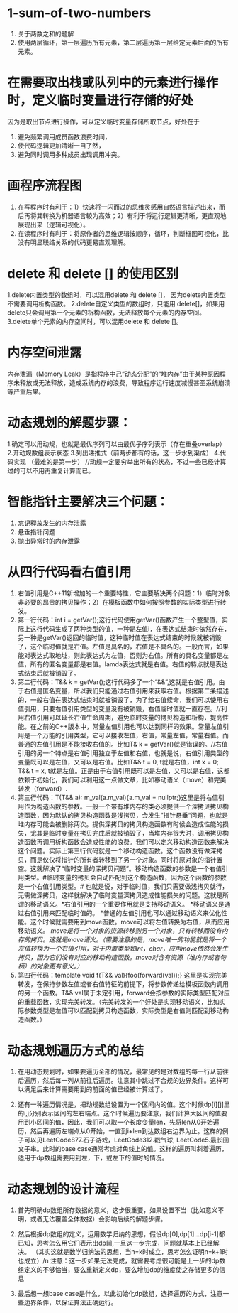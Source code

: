 # 1-sum-of-two-numbers
1. 关于两数之和的题解
2. 使用两层循环，第一层遍历所有元素，第二层遍历第一层给定元素后面的所有元素。

# 在需要取出栈或队列中的元素进行操作时，定义临时变量进行存储的好处
因为是取出节点进行操作，可以定义临时变量存储所取节点，好处在于 
1. 避免频繁调用成员函数浪费时间， 
2. 使代码逻辑更加清晰一目了然， 
3. 避免同时调用多种成员出现调用冲突。

# 画程序流程图
1. 在写程序时有利于：1）快速将一闪而过的思维灵感用自然语言描述出来，而后再将其转换为机器语言较为高效；2）有利于将运行逻辑更清晰，更直观地展现出来（逻辑可视化）。
2. 在读程序时有利于：将原作者的思维逻辑按顺序，循环，判断框图可视化，比没有明显联结关系的代码更易直观理解。

# delete 和 delete [] 的使用区别
1.delete内置类型的数组时，可以混用delete 和 delete []， 因为delete内置类型不需要调用析构函数。
2.delete自定义类型的数组时，只能用 delete[]，如果用delete只会调用第一个元素的析构函数，无法释放每个元素的内存空间。
3.delete单个元素的内存空间时，可以混用delete 和 delete []。

# 内存空间泄露
内存泄漏（Memory Leak）是指程序中己“动态分配”的“堆内存”由于某种原因程序未释放或无法释放，造成系统内存的浪费，导致程序运行速度减慢甚至系统崩溃等严重后果。


# 动态规划的解题步骤：
1.确定可以用动规，也就是最优序列可以由最优子序列表示（存在重叠overlap）
2.开动规数组表示状态
3.列出递推式（前两步都有的话，这一步水到渠成）
4.代码实现
（最难的是第一步）
//动规一定要穷举出所有的状态，不过一些已经计算过的可以不用再重复计算而已。

# 智能指针主要解决三个问题：
1. 忘记释放发生的内存泄露
2. 悬垂指针问题
3. 抛出异常时的内存泄露

# 从四行代码看右值引用
1. 右值引用是C++11新增加的一个重要特性，它主要解决两个问题：1）临时对象非必要的昂贵的拷贝操作；2）在模板函数中如何按照参数的实际类型进行转发。
2. 第一行代码：int i = getVar();这行代码使用getVar()函数产生一个整型值，实际上这行代码生成了两种类型的值，一种是左值i，在表达式结束时依然存在，另一种是getVar()返回的临时值，这种临时值在表达式结束的时候就被销毁了，这个临时值就是右值。左值是具名的，右值是不具名的。一般而言，如果能对表达式取地址，则此表达式为左值，否则为右值。所有的具名变量都是左值，所有的匿名变量都是右值。lamda表达式就是右值。右值的特点就是表达式结束后就被销毁了。
3. 第二行代码：T&& k = getVar();这行代码多了一个“&&”,这就是右值引用。由于右值是匿名变量，所以我们只能通过右值引用来获取右值。根据第二条描述的，一般右值在表达式结束时就被销毁了，为了给右值续命，我们可以使用右值引用，只要右值引用类型的变量没有被销毁，右值临时值就一直存在。//利用右值引用可以延长右值生命周期，避免临时变量的拷贝构造和析构，提高性能。在之前的C++版本中，常量左值引用也可以达到同样的效果。常量左值引用是一个万能的引用类型，它可以接收左值，右值，常量左值，常量右值。而普通的左值引用是不能接收右值的。比如T& k = getVar()就是错误的。//右值引用的另一个特点是右值引用独立于左值和右值，也就是说，右值引用类型的变量既可以是左值，又可以是右值。比如T&& t = 0, t就是右值，int x = 0; T&& t = x, t就是左值。正是由于右值引用既可以是左值，又可以是右值，这都依赖于初始化，我们可以利用这一点做文章，比如移动语义（move）和完美转发（forward）.
4. 第三行代码：T(T&& a): m_val(a.m_val){a.m_val = nullptr;}这里是将右值引用作为构造函数的参数。一般一个带有堆内存的类必须提供一个深拷贝拷贝构造函数，因为默认的拷贝构造函数是浅拷贝，会发生”指针悬垂“问题，也就是堆内存可能会被删除两次。提供深拷贝的拷贝构造函数有时候会造成性能的损失，尤其是临时变量在拷贝完成后就被销毁了，当堆内存很大时，调用拷贝构造函数再调用析构函数会造成性能的浪费。我们可以定义移动构造函数来解决这个问题。实际上第三行代码就是一个移动构造函数。这个函数没有做深拷贝，而是仅仅将指针的所有者转移到了另一个对象。同时将原对象的指针置空。这就解决了“临时变量的深拷贝问题”。移动构造函数的参数是一个右值引用类型。#临时变量的拷贝会自动匹配到这个构造函数，因为这个函数的参数是一个右值引用类型。# 也就是说，对于临时值，我们只需要做浅拷贝就行，无需做深拷贝，这样就解决了临时变量深拷贝造成性能损失的问题。这就是所谓的移动语义。*右值引用的一个重要作用就是支持移动语义。
*移动语义是通过右值引用来匹配临时值的。
*普通的左值引用也可以通过移动语义来优化性能。这个时候就需要用到move函数。move可以将左值转换为右值，从而应用移动语义。
*move是将一个对象的资源转移到另一个对象，只有转移而没有内存的拷贝。这就是move语义。（需要注意的是，move唯一的功能就是将一个左值转换为一个右值引用，对于内置类型如int，char，应用move依然会发生拷贝，因为它们没有对应的移动构造函数。move对含有资源（堆内存或者句柄）的对象更有意义。）*
5. 第四行代码：template<typename T> void f(T&& val){foo(forward<T>(val));} 这里是实现完美转发，在保持参数左值或者右值特征的前提下，将参数传递给模板函数内调用的另一个函数。T&& val属于未定引用，forward会按参数的实际类型匹配对应的重载函数，实现完美转发。（完美转发的一个好处是实现移动语义，比如实际参数类型是左值可以匹配到拷贝构造函数，实际类型是右值则匹配到移动构造函数。）

# 动态规划遍历方式的总结
1. 在用动态规划时，如果要遍历全部的情况，最常见的是对数组的每一行从前往后遍历，然后每一列从前往后遍历。注意其中跳过不合规的边界条件。这样可以满足后来计算需要用到的前面的值已经被计算过了。

2. 还有一种遍历情况是，把动规数组设置为一个区间内的值。这个时候dp[i][j]里的i,j分别表示区间的左右端点。这个时候遍历要注意，我们计算大区间的值要用到小区间的值，因此，我们可以取一个长度变量len，先将len从0开始遍历，然后再遍历左端点从0开始，一直到i+len到达数组右边界为止。这样的例子可以见LeetCode877.石子游戏，LeetCode312.戳气球, LeetCode5.最长回文子串。此时的base case通常考虑对角线上的值。这样的遍历叫斜着遍历，适用于dp数组需要用到左，下，或左下的值时的情况。

# 动态规划的设计流程
1. 首先明确dp数组所存数据的意义，这步很重要，如果设置不当（比如意义不明，或者无法覆盖全体数据）会影响后续的解题步骤。

2. 然后根据dp数组的定义，运用数学归纳的思想，假设dp[0],dp[1]...dp[i-1]都已知，思考怎么用它们表示出dp[i],一旦这一步完成，问题就基本上已经解决。
（其实这就是数学归纳法的思想，当n=k时成立，思考怎么证明n=k+1时也成立）/n
注意：这一步如果无法完成，就需要考虑很可能是上一步的dp数组定义的不够恰当，要么重新定义dp，要么增加dp的维度使之存储更多的信息

3. 最后想一想base case是什么，以此初始化dp数组，选择遍历的方式，注意一些边界条件，以保证算法正确运行。 
